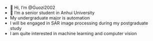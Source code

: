 - 👋 Hi, I’m @Guozi2002
- 👀 I’m a senior student in Anhui University
- My undergraduate major is automation
- I will be engaged in SAR image processing during my postgraduate study 
- I am quite interested in machine learning and computer vision

<!---
Guozi2002/Guozi2002 is a ✨ special ✨ repository because its `README.md` (this file) appears on your GitHub profile.
You can click the Preview link to take a look at your changes.
--->
